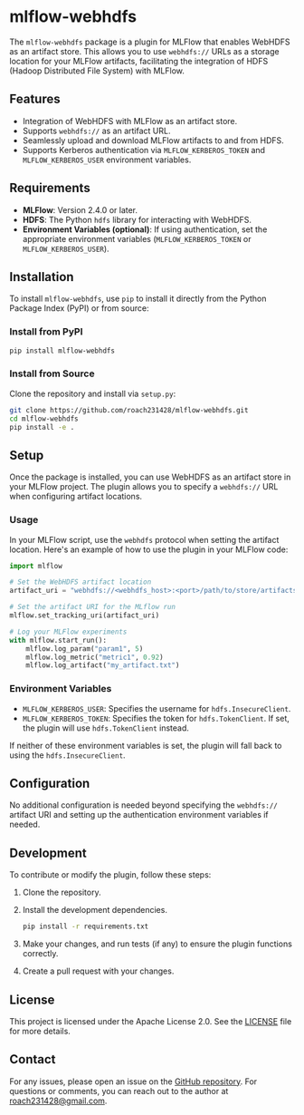 # mlflow-webhdfs

The `mlflow-webhdfs` package is a plugin for MLFlow that enables WebHDFS as an artifact store. This allows you to use `webhdfs://` URLs as a storage location for your MLFlow artifacts, facilitating the integration of HDFS (Hadoop Distributed File System) with MLFlow.

## Features
- Integration of WebHDFS with MLFlow as an artifact store.
- Supports `webhdfs://` as an artifact URL.
- Seamlessly upload and download MLFlow artifacts to and from HDFS.
- Supports Kerberos authentication via `MLFLOW_KERBEROS_TOKEN` and `MLFLOW_KERBEROS_USER` environment variables.

## Requirements
- **MLFlow**: Version 2.4.0 or later.
- **HDFS**: The Python `hdfs` library for interacting with WebHDFS.
- **Environment Variables (optional)**: If using authentication, set the appropriate environment variables (`MLFLOW_KERBEROS_TOKEN` or `MLFLOW_KERBEROS_USER`).

## Installation

To install `mlflow-webhdfs`, use `pip` to install it directly from the Python Package Index (PyPI) or from source:

### Install from PyPI

```bash
pip install mlflow-webhdfs
```

### Install from Source

Clone the repository and install via `setup.py`:

```bash
git clone https://github.com/roach231428/mlflow-webhdfs.git
cd mlflow-webhdfs
pip install -e .
```

## Setup

Once the package is installed, you can use WebHDFS as an artifact store in your MLFlow project. The plugin allows you to specify a `webhdfs://` URL when configuring artifact locations.

### Usage

In your MLFlow script, use the `webhdfs` protocol when setting the artifact location. Here's an example of how to use the plugin in your MLFlow code:

```python
import mlflow

# Set the WebHDFS artifact location
artifact_uri = "webhdfs://<webhdfs_host>:<port>/path/to/store/artifacts"

# Set the artifact URI for the MLflow run
mlflow.set_tracking_uri(artifact_uri)

# Log your MLFlow experiments
with mlflow.start_run():
    mlflow.log_param("param1", 5)
    mlflow.log_metric("metric1", 0.92)
    mlflow.log_artifact("my_artifact.txt")
```

### Environment Variables
- `MLFLOW_KERBEROS_USER`: Specifies the username for `hdfs.InsecureClient`.
- `MLFLOW_KERBEROS_TOKEN`: Specifies the token for `hdfs.TokenClient`. If set, the plugin will use `hdfs.TokenClient` instead.

If neither of these environment variables is set, the plugin will fall back to using the `hdfs.InsecureClient`.

## Configuration

No additional configuration is needed beyond specifying the `webhdfs://` artifact URI and setting up the authentication environment variables if needed.

## Development

To contribute or modify the plugin, follow these steps:

1. Clone the repository.
2. Install the development dependencies.

    ```bash
    pip install -r requirements.txt
    ```

3. Make your changes, and run tests (if any) to ensure the plugin functions correctly.
4. Create a pull request with your changes.

## License

This project is licensed under the Apache License 2.0. See the [LICENSE](LICENSE) file for more details.

## Contact

For any issues, please open an issue on the [GitHub repository](https://github.com/roach231428/mlflow-webhdfs). For questions or comments, you can reach out to the author at [roach231428@gmail.com](mailto:roach231428@gmail.com).